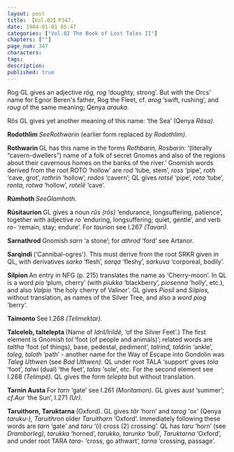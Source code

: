 ```yaml
---
layout: post
title: 【Vol.02】P347.
date: 1984-01-01 05:47
categories: ["Vol.02 The Book of Lost Tales II"]
chapters: [""]
page_num: 347
characters: 
tags: 
description: 
published: true
---
```


<p style="text-indent: 0;">
Rog    GL gives an adjective <I>rôg, rog </I>‘doughty, strong’. But with the Orcs' name for Egnor Beren's father, Rog the Fleet, cf. <I>arog </I>‘swift, rushing’, and <I>raug </I>of the same meaning; Qenya <I>arauka.</I>
</p>

Rôs   GL gives yet another meaning of this name: ‘the Sea’ (Qenya <I>Rása).</I>

<B>Rodothlim    </B><I>SeeRothwarin </I>(earlier form replaced <I>by Rodothlim).</I>

<B>Rothwarin    </B>GL has this name in the forms <I>Rothbarin, Rosbarin: </I>‘(literally “cavern-dwellers”) name of a folk of secret Gnomes and also of the regions about their cavernous homes on the banks of the river.’ Gnomish words derived from the root ROTO ‘hollow’ are <I>rod </I>‘tube, stem’, <I>ross </I>‘pipe’, <I>roth </I>‘cave, grot’, <I>rothrin </I>‘hollow’, <I>rodos </I>‘cavern’; QL gives <I>rotsë </I>‘pipe’, <I>rota </I>‘tube’, <I>ronta, rotwa </I>‘hollow’, <I>rotelë </I>‘cave’.

<B>Rúmhoth   </B><I>SeeGlamhoth.</I>

<B>Rúsitaurion   </B>GL gives a noun <I>rûs (rôs) </I>‘endurance, longsuffering, patience’, together with adjective <I>ro </I>‘enduring, longsuffering; quiet, gentle’, and verb <I>ro- </I>‘remain, stay; endure’. For <I>taurion </I>see I.267 <I>(Tavari).</I>

<B>Sarnathrod    </B>Gnomish <I>sarn </I>‘a stone’; for <I>athrod </I>‘ford’ see Artanor.

<B>Sarqindi    </B>(‘Cannibal-ogres'). This must derive from the root SRKR given in QL, with derivatives <I>sarko </I>‘flesh’, <I>sarqa </I>‘fleshy’, <I>sarkuva </I>‘corporeal, bodily’.

<B>Silpion    </B>An entry in NFG (p. 215) translates the name as ‘Cherry-moon’. In QL is a word <I>pio </I>‘plum, cherry’ (with <I>piukka </I>‘blackberry’, <I>piosenna </I>‘holly’, etc.), and also <I>Valpio </I>‘the holy cherry of Valinor’. GL gives <I>Piosil </I>and <I>Silpios, </I>without translation, as names of the Silver Tree, and also a <I>word piog </I>‘berry’.

<B>Taimonto    </B>See I.268 <I>(Telimektar).</I>

<B>Talceleb, taltelepta </B>(Name of <I>Idril/Irildë, </I>‘of the Silver Feet’.) The first element is Gnomish <I>tol </I>‘foot (of people and animals)’; related words are <I>taltha </I>‘foot (of things), base, pedestal, pediment’, <I>talrind, taldrin </I>‘ankle’, <I>taleg, taloth </I>‘path’ - another name for the Way of Escape into Gondolin was <I>Taleg Uthwen </I>(see <I>Bad Uthwen). </I>QL under root TALA ‘support’ gives <I>tola </I>‘foot’, <I>talwi </I>(dual) ‘the feet’, <I>talas </I>‘sole’, etc. For the second element see I.268 <I>(Telimpë). </I>QL gives the form <I>telepta </I>but without translation.

<B>Tarnin Austa </B>For <I>tarn </I>‘gate’ see I.261 <I>(Moritamon). </I>GL gives a<I>ust </I>‘summer’; <I>cf.Aur </I>‘the Sun’, I.271 <I>(Úr).</I>

<B>Taruithorn, Taruktarna </B>(Oxford). GL gives <I>târ </I>‘horn’ and <I>tarog </I>'ox' (Qenya <I>taruku-), Taruithron </I>older <I>Taruitharn </I>‘Oxford’. Immediately following these words are <I>tarn </I>‘gate’ and <I>taru </I>‘(i) cross (2) crossing’. QL has <I>taru </I>‘horn’ (see <I>Dramborleg), tarukka </I>‘horned’, <I>tarukko, tarunko </I>‘bull’, <I>Taruktarna </I>‘Oxford’, and under root TARA <I>tara- </I>‘cross, go athwart’, <I>tarna </I>‘crossing, passage’.

